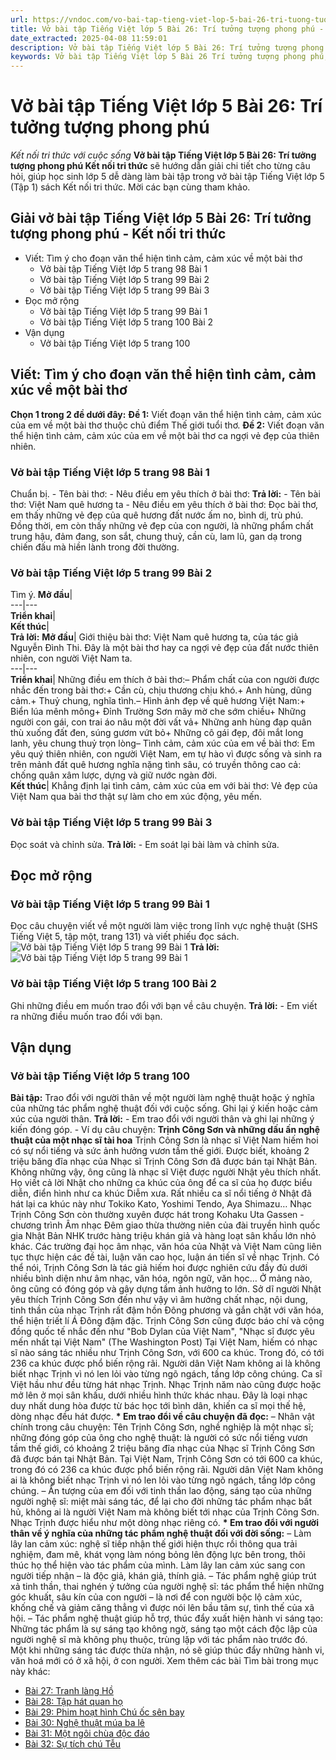 ```yaml
---
url: https://vndoc.com/vo-bai-tap-tieng-viet-lop-5-bai-26-tri-tuong-tuong-phong-phu-339334
title: Vở bài tập Tiếng Việt lớp 5 Bài 26: Trí tưởng tượng phong phú - Kết nối tri thức với cuộc sống - VnDoc.com
date_extracted: 2025-04-08 11:59:01
description: Vở bài tập Tiếng Việt lớp 5 Bài 26: Trí tưởng tượng phong phú Kết nối tri thức được biên soạn nhằm giúp các em HS nhanh chóng hiểu bài và đạt kết quả tốt trong học tập môn Tiếng Việt lớp 5 sách Kết nối tri thức mới.
keywords: Vở bài tập Tiếng Việt lớp 5 Bài 26 Trí tưởng tượng phong phú,giải vở bài tập tiếng việt 5 kết nối bài 26,giải vbt tiếng tiếng 5 kết nối trang 98,giải vbt tiếng việt 5 kết nối Trí tưởng tượng phong phú,vbt tiếng việt 5 kết nối,bài 26 Trí tưởng tượng phong phú
---
```


# Vở bài tập Tiếng Việt lớp 5 Bài 26: Trí tưởng tượng phong phú
 _Kết nối tri thức với cuộc sống_
**Vở bài tập Tiếng Việt lớp 5 Bài 26: Trí tưởng tượng phong phú Kết nối tri thức** sẽ hướng dẫn giải chi tiết cho từng câu hỏi, giúp học sinh lớp 5 dễ dàng làm bài tập trong vở bài tập Tiếng Việt lớp 5 \(Tập 1\) sách Kết nối tri thức. Mời các bạn cùng tham khảo.
## Giải vở bài tập Tiếng Việt lớp 5 Bài 26: Trí tưởng tượng phong phú - Kết nối tri thức
  * Viết: Tìm ý cho đoạn văn thể hiện tình cảm, cảm xúc về một bài thơ
    * Vở bài tập Tiếng Việt lớp 5 trang 98 Bài 1
    * Vở bài tập Tiếng Việt lớp 5 trang 99 Bài 2
    * Vở bài tập Tiếng Việt lớp 5 trang 99 Bài 3
  * Đọc mở rộng
    * Vở bài tập Tiếng Việt lớp 5 trang 99 Bài 1
    * Vở bài tập Tiếng Việt lớp 5 trang 100 Bài 2
  * Vận dụng
    * Vở bài tập Tiếng Việt lớp 5 trang 100

## Viết: Tìm ý cho đoạn văn thể hiện tình cảm, cảm xúc về một bài thơ
**Chọn 1 trong 2 đề dưới đây:**
**Đề 1:** Viết đoạn văn thể hiện tình cảm, cảm xúc của em về một bài thơ thuộc chủ điểm Thế giới tuổi thơ.
**Đề 2:** Viết đoạn văn thể hiện tình cảm, cảm xúc của em về một bài thơ ca ngợi vẻ đẹp của thiên nhiên.
### Vở bài tập Tiếng Việt lớp 5 trang 98 Bài 1
Chuẩn bị.
\- Tên bài thơ:
\- Nêu điều em yêu thích ở bài thơ:
**Trả lời:**
\- Tên bài thơ: Việt Nam quê hương ta
\- Nêu điều em yêu thích ở bài thơ: Đọc bài thơ, em thấy những vẻ đẹp của quê hương đất nước ấm no, bình dị, trù phú. Đồng thời, em còn thấy những vẻ đẹp của con người, là những phẩm chất trung hậu, đảm đang, son sắt, chung thuỷ, cần cù, lam lũ, gan dạ trong chiến đấu mà hiền lành trong đời thường.
### Vở bài tập Tiếng Việt lớp 5 trang 99 Bài 2
Tìm ý.
**Mở đầu**|   
---|---  
**Triển khai**|   
**Kết thúc**|   
**Trả lời:**
**Mở đầu**|  Giới thiệu bài thơ: Việt Nam quê hương ta, của tác giả Nguyễn Đình Thi. Đây là một bài thơ hay ca ngợi vẻ đẹp của đất nước thiên nhiên, con người Việt Nam ta.  
---|---  
**Triển khai**|  Những điều em thích ở bài thơ:– Phẩm chất của con người được nhắc đến trong bài thơ:\+ Cần cù, chịu thương chịu khó.\+ Anh hùng, dũng cảm.\+ Thuỷ chung, nghĩa tình.– Hình ảnh đẹp về quê hương Việt Nam:\+ Biển lúa mênh mông\+ Đỉnh Trường Sơn mây mờ che sớm chiều\+ Những người con gái, con trai áo nâu một đời vất vả\+ Những anh hùng đạp quân thù xuống đất đen, súng gươm vứt bỏ\+ Những cô gái đẹp, đôi mắt long lanh, yêu chung thuỷ trọn lòng– Tình cảm, cảm xúc của em về bài thơ: Em yêu quý thiên nhiên, con người Việt Nam, em tự hào vì được sống và sinh ra trên mảnh đất quê hương nghĩa nặng tình sâu, có truyền thông cao cả: chống quân xâm lược, dựng và giữ nước ngàn đời.  
**Kết thúc**|  Khẳng định lại tình cảm, cảm xúc của em với bài thơ: Vẻ đẹp của Việt Nam qua bài thơ thật sự làm cho em xúc động, yêu mến.  
### Vở bài tập Tiếng Việt lớp 5 trang 99 Bài 3
Đọc soát và chỉnh sửa.
**Trả lời:**
\- Em soát lại bài làm và chỉnh sửa.
## Đọc mở rộng
### Vở bài tập Tiếng Việt lớp 5 trang 99 Bài 1
Đọc câu chuyện viết về một người làm việc trong lĩnh vực nghệ thuật \(SHS Tiếng Việt 5, tập một, trang 131\) và viết phiếu đọc sách.
![Vở bài tập Tiếng Việt lớp 5 trang 99 Bài 1](https://i.vdoc.vn/data/image/2025/03/25/vbt-tv5-kntt-bai-26-tri-tuong-tuong-phong-phu-1.jpg)
**Trả lời:**
![Vở bài tập Tiếng Việt lớp 5 trang 99 Bài 1](https://i.vdoc.vn/data/image/2025/03/25/vbt-tv5-kntt-bai-26-tri-tuong-tuong-phong-phu-2.jpg)
### Vở bài tập Tiếng Việt lớp 5 trang 100 Bài 2
Ghi những điều em muốn trao đổi với bạn về câu chuyện.
**Trả lời:**
\- Em viết ra những điều muốn trao đổi với bạn.
## Vận dụng
### Vở bài tập Tiếng Việt lớp 5 trang 100
**Bài tập:** Trao đổi với người thân về một người làm nghệ thuật hoặc ý nghĩa của những tác phẩm nghệ thuật đối với cuộc sống. Ghi lại ý kiến hoặc cảm xúc của người thân.
**Trả lời:**
\- Em trao đổi với người thân và ghi lại những ý kiến đóng góp.
\- Ví dụ câu chuyện:
**Trịnh Công Sơn và những dấu ấn nghệ thuật của một nhạc sĩ tài hoa**
Trịnh Công Sơn là nhạc sĩ Việt Nam hiếm hoi có sự nổi tiếng và sức ảnh hưởng vươn tầm thế giới. Được biết, khoảng 2 triệu băng đĩa nhạc của Nhạc sĩ Trịnh Công Sơn đã được bán tại Nhật Bản.
Không những vậy, ông cũng là nhạc sĩ Việt được người Nhật yêu thích nhất. Họ viết cả lời Nhật cho những ca khúc của ông để ca sĩ của họ được biểu diễn, điển hình như ca khúc Diễm xưa. Rất nhiều ca sĩ nổi tiếng ở Nhật đã hát lại ca khúc này như Tokiko Kato, Yoshimi Tendo, Aya Shimazu…
Nhạc Trịnh Công Sơn còn thường xuyên được hát trong Kohaku Uta Gassen - chương trình Âm nhạc Đêm giao thừa thường niên của đài truyền hình quốc gia Nhật Bản NHK trước hàng triệu khán giả và hàng loạt sân khấu lớn nhỏ khác.
Các trường đại học âm nhạc, văn hóa của Nhật và Việt Nam cũng liên tục thực hiện các đề tài, luận văn cao học, luận án tiến sĩ về nhạc Trịnh.
Có thể nói, Trịnh Công Sơn là tác giả hiếm hoi được nghiên cứu đầy đủ dưới nhiều bình diện như âm nhạc, văn hóa, ngôn ngữ, văn học… Ở mảng nào, ông cũng có đóng góp và gây dựng tầm ảnh hưởng to lớn.
Sở dĩ người Nhật yêu thích Trịnh Công Sơn đến như vậy vì âm hưởng chất nhạc, nội dung, tinh thần của nhạc Trịnh rất đậm hồn Đông phương và gắn chặt với văn hóa, thể hiện triết lí Á Đông đậm đặc.
Trịnh Công Sơn cũng được báo chí và cộng đồng quốc tế nhắc đến như "Bob Dylan của Việt Nam", "Nhạc sĩ được yêu mến nhất tại Việt Nam" \(The Washington Post\)
Tại Việt Nam, hiếm có nhạc sĩ nào sáng tác nhiều như Trịnh Công Sơn, với 600 ca khúc. Trong đó, có tới 236 ca khúc được phổ biến rộng rãi. Người dân Việt Nam không ai là không biết nhạc Trịnh vì nó len lỏi vào từng ngõ ngách, tầng lớp công chúng.
Ca sĩ Việt hầu như đều từng hát nhạc Trịnh. Nhạc Trịnh năm nào cũng được hoặc mở lên ở mọi sân khấu, dưới nhiều hình thức khác nhau. Đây là loại nhạc duy nhất dung hòa được từ bác học tới bình dân, khiến ca sĩ mọi thế hệ, dòng nhạc đều hát được.
**\* Em trao đổi về câu chuyện đã đọc:**
– Nhân vật chính trong câu chuyện: Tên Trịnh Công Sơn, nghề nghiệp là một nhạc sĩ; những đóng góp của ông cho nghệ thuật: là người có sức nổi tiếng vươn tầm thế giới, có khoảng 2 triệu băng đĩa nhạc của Nhạc sĩ Trịnh Công Sơn đã được bán tại Nhật Bản. Tại Việt Nam, Trịnh Công Sơn có tới 600 ca khúc, trong đó có 236 ca khúc được phổ biến rộng rãi. Người dân Việt Nam không ai là không biết nhạc Trịnh vì nó len lỏi vào từng ngõ ngách, tầng lớp công chúng.
– Ấn tượng của em đối với tinh thần lao động, sáng tạo của những người nghệ sĩ: miệt mài sáng tác, để lại cho đời những tác phẩm nhạc bất hủ, không ai là người Việt Nam mà không biết tới nhạc của Trịnh Công Sơn. Nhạc Trịnh được hiểu như một dòng nhạc riêng có.
**\* Em trao đổi với người thân về ý nghĩa của những tác phẩm nghệ thuật đối với đời sống:**
– Làm lây lan cảm xúc: nghệ sĩ tiếp nhận thế giới hiện thực rồi thông qua trải nghiệm, đam mê, khát vọng làm nóng bỏng lên động lực bên trong, thôi thúc họ thể hiện vào tác phẩm của mình. Làm lây lan cảm xúc sang con người tiếp nhận – là độc giả, khán giả, thính giả.
– Tác phẩm nghệ giúp trút xả tinh thần, thai nghén ý tưởng của người nghệ sĩ: tác phẩm thể hiện những góc khuất, sâu kín của con người – là nơi để con người bộc lộ cảm xúc, khống chế và giảm căng thẳng vì được nói lên bầu tâm sự, tình thế của xã hội.
– Tác phẩm nghệ thuật giúp hỗ trợ, thúc đẩy xuất hiện hành vi sáng tạo: Những tác phẩm là sự sáng tạo không ngờ, sáng tạo một cách độc lập của người nghệ sĩ mà không phụ thuộc, trùng lặp với tác phẩm nào trước đó. Một khi những sáng tác được thừa nhận, nó sẽ giúp thúc đẩy những hành vi, văn hoá mới có ở xã hội, ở con người.
Xem thêm các bài Tìm bài trong mục này khác:
  * [Bài 27: Tranh làng Hồ](</vo-bai-tap-tieng-viet-lop-5-bai-27-tranh-lang-ho-339338>)
  * [Bài 28: Tập hát quan họ](</vo-bai-tap-tieng-viet-lop-5-bai-28-tap-hat-quan-ho-339341>)
  * [Bài 29: Phim hoạt hình Chú ốc sên bay ](</vo-bai-tap-tieng-viet-lop-5-bai-29-phim-hoat-hinh-chu-oc-sen-bay-339344>)
  * [Bài 30: Nghệ thuật múa ba lê](</vo-bai-tap-tieng-viet-lop-5-bai-30-nghe-thuat-mua-ba-le-339346>)
  * [Bài 31: Một ngôi chùa độc đáo](</vo-bai-tap-tieng-viet-lop-5-bai-31-mot-ngoi-chua-doc-dao-339465>)
  * [Bài 32: Sự tích chú Tễu](</vo-bai-tap-tieng-viet-lop-5-bai-32-su-tich-chu-teu-339466>)


